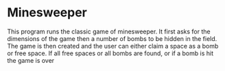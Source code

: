 # Minesweeper
This program runs the classic game of minesweeper.  It first asks for the dimensions of the game then a number of bombs to be hidden in
the field.  The game is then created and the user can either claim a space as a bomb or free space.  If all free spaces or all bombs are
found, or if a bomb is hit the game is over
